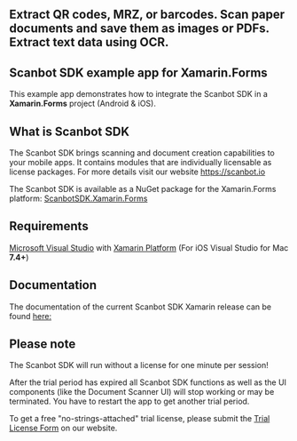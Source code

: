 ## Extract QR codes, MRZ, or barcodes. Scan paper documents and save them as images or PDFs. Extract text data using OCR.

## Scanbot SDK example app for Xamarin.Forms

This example app demonstrates how to integrate the Scanbot SDK in a **Xamarin.Forms** project (Android & iOS).

## What is Scanbot SDK
The Scanbot SDK brings scanning and document creation capabilities to your mobile apps. It contains modules that are individually licensable as license packages. For more details visit our website https://scanbot.io

The Scanbot SDK is available as a NuGet package for the Xamarin.Forms platform:
[ScanbotSDK.Xamarin.Forms](https://www.nuget.org/packages/ScanbotSDK.Xamarin.Forms)


## Requirements
[Microsoft Visual Studio](https://www.visualstudio.com) with [Xamarin Platform](https://www.xamarin.com)
(For iOS Visual Studio for Mac **7.4+**)


## Documentation
The documentation of the current Scanbot SDK Xamarin release can be found [here:](https://docs.scanbot.io/document-scanner-sdk/xamarin/introduction/)


## Please note

The Scanbot SDK will run without a license for one minute per session!

After the trial period has expired all Scanbot SDK functions as well as the UI components (like the Document Scanner UI) will stop working or may be terminated.
You have to restart the app to get another trial period.

To get a free "no-strings-attached" trial license, please submit the [Trial License Form](https://scanbot.io/trial/) on our website.